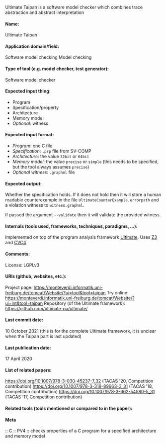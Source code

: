 Ultimate Taipan is a software model checker which combines trace abstraction and abstract interpretation

#### Name:
Ultimate Taipan

#### Application domain/field:
Software model checking
Model checking

#### Type of tool (e.g. model checker, test generator):
Software model checker

#### Expected input thing:
- Program
- Specification/property 
- Architecture
- Memory model
- *Optional*: witness

#### Expected input format:
- *Program*: one C file.
- *Specification*: `.prp` file from SV-COMP
- *Architecture*: the value `32bit` or `64bit`
- *Memory model*: the value `precise` or `simple` (this needs to be specified, but the tool always assumes `precise`)
- *Optional witness*: `.graphml` file

#### Expected output:
Whether the specification holds. If it does not hold then it will store a human readable counterexample in the file `UltimateCounterExample.errorpath` and a violation witness to `witness.graphml`.

If passed the argument `--validate` then it will validate the provided witness.

#### Internals (tools used, frameworks, techniques, paradigms, ...):
Implemented on top of the program analysis framework [Ultimate](https://doi.org/10.1007/978-3-662-54580-5_31). 
Uses [Z3](../Solvers/SMT/Z3.md) and [CVC4](../Solvers/SMT/CVC4.md)

#### Comments:
License: LGPLv3

#### URIs (github, websites, etc.):
Project page: https://monteverdi.informatik.uni-freiburg.de/tomcat/Website/?ui=tool&tool=taipan
Try online: https://monteverdi.informatik.uni-freiburg.de/tomcat/Website/?ui=int&tool=taipan
Repository (of the Ultimate framework): https://github.com/ultimate-pa/ultimate/

#### Last commit date:
10 October 2021 (this is for the complete Ultimate framework, it is unclear when the Taipan part is last updated)

#### Last publication date:
17 April 2020

#### List of related papers:
https://doi.org/10.1007/978-3-030-45237-7_32 (TACAS '20, Competition contribution)
https://doi.org/10.1007/978-3-319-89963-3_31 (TACAS '18, Competition contribution)
https://doi.org/10.1007/978-3-662-54580-5_31 (TACAS '17, Competition contribution)

#### Related tools (tools mentioned or compared to in the paper):

#### Meta
:: C
:: PV4 :: checks properties of a C program for a specified architecture and memory model